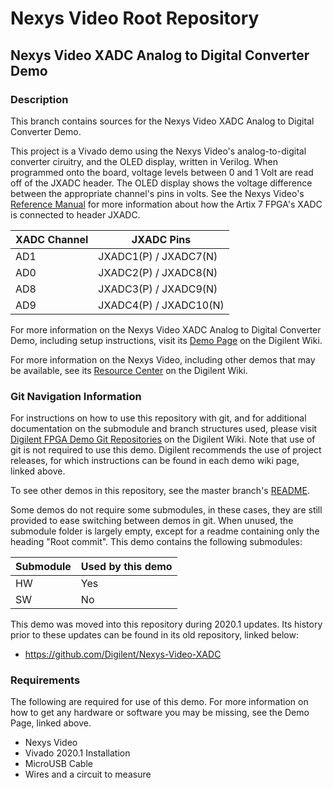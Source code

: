 # Nexys Video Root Repository

## Nexys Video XADC Analog to Digital Converter Demo

### Description

This branch contains sources for the Nexys Video XADC Analog to Digital Converter Demo.

This project is a Vivado demo using the Nexys Video's analog-to-digital converter ciruitry, and the OLED display, written in Verilog. When programmed onto the board, voltage levels between 0 and 1 Volt are read off of the JXADC header. The OLED display shows the voltage difference between the appropriate channel's pins in volts. See the Nexys Video's [Reference Manual](https://reference.digilentinc.com/reference/programmable-logic/nexys-video/reference-manual) for more information about how the Artix 7 FPGA's XADC is connected to header JXADC.

| XADC Channel | JXADC Pins              | 
| ------------ | ----------------------- | 
| AD1          | JXADC1(P) / JXADC7(N)   | 
| AD0          | JXADC2(P) / JXADC8(N)   | 
| AD8          | JXADC3(P) / JXADC9(N)   | 
| AD9          | JXADC4(P) / JXADC10(N)  | 

For more information on the Nexys Video XADC Analog to Digital Converter Demo, including setup instructions, visit its [Demo Page](https://reference.digilentinc.com/reference/programmable-logic/nexys-video/demos/xadc) on the Digilent Wiki.

For more information on the Nexys Video, including other demos that may be available, see its [Resource Center](https://reference.digilentinc.com/reference/programmable-logic/nexys-video/start) on the Digilent Wiki.

### Git Navigation Information

For instructions on how to use this repository with git, and for additional documentation on the submodule and branch structures used, please visit [Digilent FPGA Demo Git Repositories](https://reference.digilentinc.com/reference/programmable-logic/documents/git) on the Digilent Wiki. Note that use of git is not required to use this demo. Digilent recommends the use of project releases, for which instructions can be found in each demo wiki page, linked above.

To see other demos in this repository, see the master branch's [README](https://github.com/Digilent/Nexys-Video).

Some demos do not require some submodules, in these cases, they are still provided to ease switching between demos in git. When unused, the submodule folder is largely empty, except for a readme containing only the heading "Root commit". This demo contains the following submodules:

| Submodule | Used by this demo |
|-----------|-------------------|
| HW        | Yes         |
| SW        | No         |
	
This demo was moved into this repository during 2020.1 updates. Its history prior to these updates can be found in its old repository, linked below:
* https://github.com/Digilent/Nexys-Video-XADC

### Requirements

The following are required for use of this demo. For more information on how to get any hardware or software you may be missing, see the Demo Page, linked above.

* Nexys Video
* Vivado 2020.1 Installation
* MicroUSB Cable
* Wires and a circuit to measure